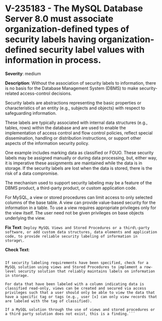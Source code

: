 # V-235183 - The MySQL Database Server 8.0 must associate organization-defined types of security labels having organization-defined security label values with information in process.

**Severity**: medium

**Description**:
Without the association of security labels to information, there is no basis for the Database Management System (DBMS) to make security-related access-control decisions.

Security labels are abstractions representing the basic properties or characteristics of an entity (e.g., subjects and objects) with respect to safeguarding information. 

These labels are typically associated with internal data structures (e.g., tables, rows) within the database and are used to enable the implementation of access control and flow control policies, reflect special dissemination, handling or distribution instructions, or support other aspects of the information security policy. 

One example includes marking data as classified or FOUO. These security labels may be assigned manually or during data processing, but, either way, it is imperative these assignments are maintained while the data is in storage. If the security labels are lost when the data is stored, there is the risk of a data compromise.

The mechanism used to support security labeling may be a feature of the DBMS product, a third-party product, or custom application code.

For MySQL, a view or stored procedures can limit access to only selected columns of the base table. A view can provide value-based security for the information in a table. To use a view requires appropriate privileges only for the view itself. The user need not be given privileges on base objects underlying the view.

**Fix Text**:
```Deploy MySQL Views and Stored Procedures or a third\-party software, or add custom data structures, data elements and application code, to provide reliable security labeling of information in storage\.```

**Check Text**:
```If security labeling is not required, this is not a finding.

If security labeling requirements have been specified, check for a MySQL solution using views and Stored Procedures to implement a row-level security solution that reliably maintains labels on information in storage. 

For data that have been labeled with a column indicating data is classified read-only, views can be created and secured via access privileges such that a user should only be able to view the data that have a specific tag or tags (e.g., user [x] can only view records that are labeled with the tag of classified). 

If a MySQL solution through the use of views and stored procedures or a third party solution does not exist, this is a finding.```
